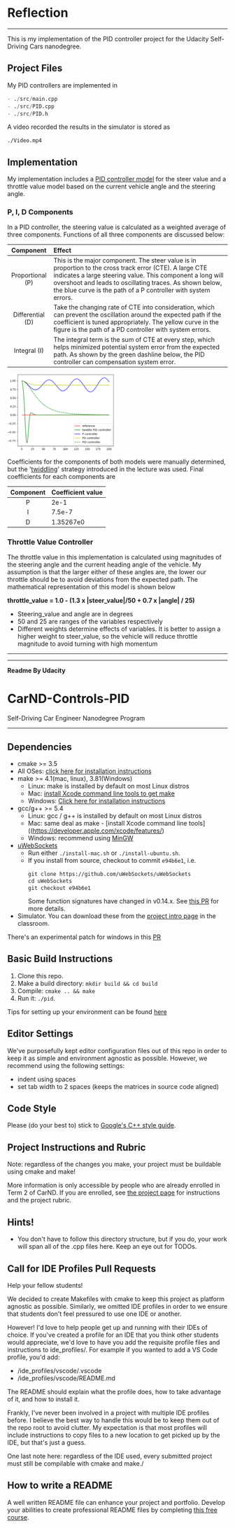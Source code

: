 # Reflection
---
This is my implementation of the PID controller project for the Udacity Self-Driving Cars nanodegree.

## Project Files
My PID controllers are implemented in 

```d
- ./src/main.cpp
- ./src/PID.cpp
- ./src/PID.h
```
A video recorded the results in the simulator is stored as 

```
./Video.mp4
```

## Implementation
My implementation includes a [PID controller model](https://www.youtube.com/watch?time_continue=2&v=Ag8H3Iit9j4) for the steer value and a throttle value model based on the current vehicle angle and the steering angle.

### P, I, D Components

In a PID controller, the steering value is calculated as a weighted average of three components. Functions of all three components are discussed below:

|    Component     | Effect                                   |
| :--------------: | :--------------------------------------- |
| Proportional (P) | This is the major component. The steer value is in proportion to the cross track error (CTE). A large CTE indicates a large steering value. This component a long will overshoot and leads to oscillating traces. As shown below, the blue curve is the path of a P controller with system errors. |
| Differential (D) | Take the changing rate of CTE into consideration, which can prevent the oscillation around the expected path if the coefficient is tuned appropriately. The yellow curve in the figure is the path of a PD controller with system errors. |
|   Integral (I)   | The integral term is the sum of CTE at every step, which helps minimized potential system error from the expected path. As shown by the green dashline below, the PID controller can compensation system error. |


<img src="./img/PID controller.PNG" width = 250>


Coefficients for the components of both models were manually determined, but the '[twiddling](https://www.youtube.com/watch?time_continue=4&v=2uQ2BSzDvXs)' strategy introduced in the lecture was used. Final coefficients for each components are 

| Component | Coefficient value |
| :-------: | :---------------- |
|     P     | 2e-1              |
|     I     | 7.5e-7            |
|     D     | 1.35267e0         |

### Throttle Value Controller

The throttle value in this implementation is calculated using magnitudes of the steering angle and the current heading angle of the vehicle. My assumption is that the larger either of these angles are, the lower our throttle should be to avoid deviations from the expected path. The mathematical representation of this model is shown below

**throttle_value = 1.0 - (1.3 x |steer_value|/50 + 0.7 x |angle| / 25)**
* Steering_value and angle are in degrees
* 50 and 25 are ranges of the variables respectively
* Different weights determine effects of variables. It is better to assign a higher weight to steer_value, so the vehicle will reduce throttle magnitude to avoid turning with high momentum




---
---
**Readme By Udacity**

# CarND-Controls-PID
Self-Driving Car Engineer Nanodegree Program

---

## Dependencies

* cmake >= 3.5
 * All OSes: [click here for installation instructions](https://cmake.org/install/)
* make >= 4.1(mac, linux), 3.81(Windows)
  * Linux: make is installed by default on most Linux distros
  * Mac: [install Xcode command line tools to get make](https://developer.apple.com/xcode/features/)
  * Windows: [Click here for installation instructions](http://gnuwin32.sourceforge.net/packages/make.htm)
* gcc/g++ >= 5.4
  * Linux: gcc / g++ is installed by default on most Linux distros
  * Mac: same deal as make - [install Xcode command line tools]((https://developer.apple.com/xcode/features/)
  * Windows: recommend using [MinGW](http://www.mingw.org/)
* [uWebSockets](https://github.com/uWebSockets/uWebSockets)
  * Run either `./install-mac.sh` or `./install-ubuntu.sh`.
  * If you install from source, checkout to commit `e94b6e1`, i.e.
    ```
    git clone https://github.com/uWebSockets/uWebSockets 
    cd uWebSockets
    git checkout e94b6e1
    ```
    Some function signatures have changed in v0.14.x. See [this PR](https://github.com/udacity/CarND-MPC-Project/pull/3) for more details.
* Simulator. You can download these from the [project intro page](https://github.com/udacity/self-driving-car-sim/releases) in the classroom.

There's an experimental patch for windows in this [PR](https://github.com/udacity/CarND-PID-Control-Project/pull/3)

## Basic Build Instructions

1. Clone this repo.
2. Make a build directory: `mkdir build && cd build`
3. Compile: `cmake .. && make`
4. Run it: `./pid`. 

Tips for setting up your environment can be found [here](https://classroom.udacity.com/nanodegrees/nd013/parts/40f38239-66b6-46ec-ae68-03afd8a601c8/modules/0949fca6-b379-42af-a919-ee50aa304e6a/lessons/f758c44c-5e40-4e01-93b5-1a82aa4e044f/concepts/23d376c7-0195-4276-bdf0-e02f1f3c665d)

## Editor Settings

We've purposefully kept editor configuration files out of this repo in order to
keep it as simple and environment agnostic as possible. However, we recommend
using the following settings:

* indent using spaces
* set tab width to 2 spaces (keeps the matrices in source code aligned)

## Code Style

Please (do your best to) stick to [Google's C++ style guide](https://google.github.io/styleguide/cppguide.html).

## Project Instructions and Rubric

Note: regardless of the changes you make, your project must be buildable using
cmake and make!

More information is only accessible by people who are already enrolled in Term 2
of CarND. If you are enrolled, see [the project page](https://classroom.udacity.com/nanodegrees/nd013/parts/40f38239-66b6-46ec-ae68-03afd8a601c8/modules/f1820894-8322-4bb3-81aa-b26b3c6dcbaf/lessons/e8235395-22dd-4b87-88e0-d108c5e5bbf4/concepts/6a4d8d42-6a04-4aa6-b284-1697c0fd6562)
for instructions and the project rubric.

## Hints!

* You don't have to follow this directory structure, but if you do, your work
  will span all of the .cpp files here. Keep an eye out for TODOs.

## Call for IDE Profiles Pull Requests

Help your fellow students!

We decided to create Makefiles with cmake to keep this project as platform
agnostic as possible. Similarly, we omitted IDE profiles in order to we ensure
that students don't feel pressured to use one IDE or another.

However! I'd love to help people get up and running with their IDEs of choice.
If you've created a profile for an IDE that you think other students would
appreciate, we'd love to have you add the requisite profile files and
instructions to ide_profiles/. For example if you wanted to add a VS Code
profile, you'd add:

* /ide_profiles/vscode/.vscode
* /ide_profiles/vscode/README.md

The README should explain what the profile does, how to take advantage of it,
and how to install it.

Frankly, I've never been involved in a project with multiple IDE profiles
before. I believe the best way to handle this would be to keep them out of the
repo root to avoid clutter. My expectation is that most profiles will include
instructions to copy files to a new location to get picked up by the IDE, but
that's just a guess.

One last note here: regardless of the IDE used, every submitted project must
still be compilable with cmake and make./

## How to write a README
A well written README file can enhance your project and portfolio.  Develop your abilities to create professional README files by completing [this free course](https://www.udacity.com/course/writing-readmes--ud777).

